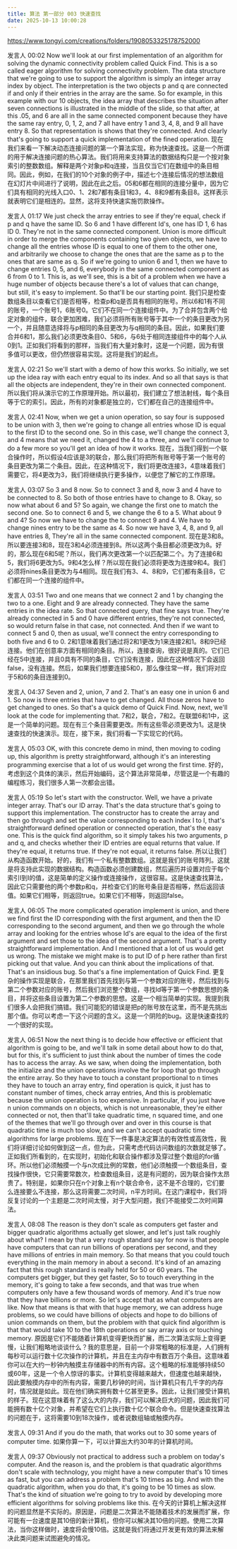 ```yaml
---
title: 算法 第一部分 003 快速查找
date: 2025-10-13 10:00:28
---
```


https://www.tongyi.com/creations/folders/1908053325178752000


发言人   00:02
Now we'll look at our first implementation of an algorithm for solving the dynamic connectivity problem called Quick Find. This is a so called eager algorithm for solving connectivity problem. The data structure that we're going to use to support the algorithm is simply an integer array index by object. The interpretation is the two objects p and q are connected if and only if their entries in the array are the same. So for example, in this example with our 10 objects, the idea array that describes the situation after seven connections is illustrated in the middle of the slide, so that after, at this .05, and 6 are all in the same connected component because they have the same ray entry, 0, 1, 2, and 7 all have entry 1 and 3, 4, 8, and 9 all have entry 8. So that representation is shows that they're connected. And clearly that's going to support a quick implementation of the fined operation. 
现在我们来看一下解决动态连接问题的第一个算法实现，称为快速查找。这是一个所谓的用于解决连接问题的热心算法。我们将用来支持算法的数据结构只是一个按对象索引的整数数组。解释是两个对象p和q连接，当且仅当它们在数组中的条目相同。因此，例如，在我们的10个对象的例子中，描述七个连接后情况的想法数组在幻灯片中间进行了说明，因此在此之后。05和6都在相同的连接分量中，因为它们具有相同的光线入口0、1、2和7都有条目1和3，4、8和9都有条目8。这样表示就表明它们是相连的。显然，这将支持快速实施罚款操作。

发言人   01:17
We just check the array entries to see if they're equal, check if p and q have the same ID. So 6 and 1 have different Id's, one has ID 1, 6 has ID 0. They're not in the same connected component. Union is more difficult in order to merge the components containing two given objects, we have to change all the entries whose ID is equal to one of them to the other one, and arbitrarily we choose to change the ones that are the same as p to the ones that are same as q. So if we're going to union 6 and 1, then we have to change entries 0, 5, and 6, everybody in the same connected component as 6 from 0 to 1. This is, as we'll see, this is a bit of a problem when we have a huge number of objects because there's a lot of values that can change, but still, it's easy to implement. So that'll be our starting point. 
我们只是检查数组条目以查看它们是否相等，检查p和q是否具有相同的账号。所以6和1有不同的账号，一个账号1，6账号0。它们不在同一个连接组件中。为了合并包含两个给定对象的组件，联合更加困难，我们必须将所有账号等于其中一个的条目更改为另一个，并且随意选择将与p相同的条目更改为与q相同的条目。因此，如果我们要合并6和1，那么我们必须更改条目0、5和6，与6处于相同连接组件中的每个人从0到1。正如我们将看到的那样，当我们有大量对象时，这是一个问题，因为有很多值可以更改，但仍然很容易实现。这将是我们的起点。

发言人   02:21
So we'll start with a demo of how this works. So initially, we set up the idea ray with each entry equal to its index. And so all that says is that all the objects are independent, they're in their own connected component. 
所以我们将从演示它的工作原理开始。所以最初，我们建立了想法射线，每个条目等于它的索引。因此，所有的对象都是独立的，它们都在自己的连接组件中。

发言人   02:41
Now, when we get a union operation, so say four is supposed to be union with 3, then we're going to change all entries whose ID is equal to the first ID to the second one. So in this case, we'll change the connect 3, and 4 means that we need it, changed the 4 to a three, and we'll continue to do a few more so you'll get an idea of how it works. 
现在，当我们得到一个联合操作时，所以假设4应该是3的联合，那么我们将把所有账号等于第一个账号的条目更改为第二个条目。因此，在这种情况下，我们将更改连接3，4意味着我们需要它，将4更改为3，我们将继续执行更多操作，以便您了解它的工作原理。

发言人   03:07
So 3 and 8 now. So to connect 3 and 8, now 3 and 4 have to be connected to 8. So both of those entries have to change to 8. Okay, so now what about 6 and 5? So again, we change the first one to match the second one. So to connect 6 and 5, we change the 6 to a 5. What about 9 and 4? So now we have to change the to connect 9 and 4. We have to change nines entry to be the same as 4. So now we have 3, 4, 8, and 9, all have entries 8, They're all in the same connected component. 
现在是3和8。所以要连接3和8，现在3和4必须连接到8。所以这两个条目都必须更改为8。好的，那么现在6和5呢？所以，我们再次更改第一个以匹配第二个。为了连接6和5，我们将6更改为5。9和4怎么样？所以现在我们必须将更改为连接9和4。我们必须将nines条目更改为与4相同。现在我们有3、4、8和9，它们都有条目8，它们都在同一个连接的组件中。

发言人   03:51
Two and one means that we connect 2 and 1 by changing the two to a one. Eight and 9 are already connected. They have the same entries in the idea rate. So that connected query, that fine says true. They're already connected in 5 and 0 have different entries, they're not connected, so would return false in that case, not connected. And then if we want to connect 5 and 0, then as usual, we'll connect the entry corresponding to both five and 6 to 0. 
2和1意味着我们通过将2和1更改为1来连接2和1。8和9已经连接。他们在创意率方面有相同的条目。所以，连接查询，很好说是真的。它们已经在5中连接，并且0具有不同的条目，它们没有连接，因此在这种情况下会返回false，没有连接。然后，如果我们想要连接5和0，那么像往常一样，我们将对应于5和6的条目连接到0。

发言人   04:37
Seven and 2, union, 7 and 2. That's an easy one in union 6 and 1. So now is three entries that have to get changed. All those zeros have to get changed to ones. So that's a quick demo of Quick Find. Now, next, we'll look at the code for implementing that. 
7和2，联合，7和2。在联盟6和1中，这是一个简单的问题。现在有三个条目需要更改。所有这些零必须更改为1。这是快速查找的快速演示。现在，接下来，我们将看一下实现它的代码。

发言人   05:03
OK, with this concrete demo in mind, then moving to coding up, this algorithm is pretty straightforward, although it's an interesting programming exercise that a lot of us would get wrong the first time. 
好的，考虑到这个具体的演示，然后开始编码，这个算法非常简单，尽管这是一个有趣的编程练习，我们很多人第一次都会出错。

发言人   05:19
So let's start with the constructor. Well, we have a private integer array. That's our ID array. That's the data structure that's going to support this implementation. The constructor has to create the array and then go through and set the value corresponding to each index I to I, that's straightforward defined operation or connected operation, that's the easy one. This is the quick find algorithm, so it simply takes his two arguments, p and q, and checks whether their ID entries are equal returns that value. If they're equal, it returns true. If they're not equal, it returns false. 
所以让我们从构造函数开始。好的，我们有一个私有整数数组。这就是我们的账号阵列。这就是将支持此实现的数据结构。构造函数必须创建数组，然后遍历并设置对应于每个索引I到I的值，这是简单的定义操作或连接操作，这很容易。这是快速查找算法，因此它只需要他的两个参数p和q，并检查它们的账号条目是否相等，然后返回该值。如果它们相等，则返回true。如果它们不相等，则返回false。

发言人   06:05
The more complicated operation implement is union, and there we find first the ID corresponding with the first argument, and then the ID corresponding to the second argument, and then we go through the whole array and looking for the entries whose Id's are equal to the idea of the first argument and set those to the idea of the second argument. That's a pretty straightforward implementation. And I mentioned that a lot of us would get us wrong. The mistake we might make is to put ID of p here rather than first picking out that value. And you can think about the implications of that. That's an insidious bug. So that's a fine implementation of Quick Find. 
更复杂的操作实现是联合，在那里我们首先找到与第一个参数对应的账号，然后找到与第二个参数对应的账号，然后我们浏览整个数组，寻找Id等于第一个参数思想的条目，并将这些条目设置为第二个参数的思想。这是一个相当简单的实现。我提到我们很多人会把我们搞错。我们可能犯的错误是把p的账号放在这里，而不是先挑出那个值。你可以考虑一下这个问题的含义。这是一个阴险的bug。这是快速查找的一个很好的实现。

发言人   06:51
Now the next thing is to decide how effective or efficient that algorithm is going to be, and we'll talk in some detail about how to do that, but for this, it's sufficient to just think about the number of times the code has to access the array. As we saw, when doing the implementation, both the initialize and the union operations involve the for loop that go through the entire array. So they have to touch a constant proportional to n times they have to touch an array entry, find operation is quick, it just has to constant number of times, check array entries, And this is problematic because the union operation is too expensive. In particular, if you just have n union commands on n objects, which is not unreasonable, they're either connected or not, then that'll take quadratic time, n squared time, and one of the themes that we'll go through over and over in this course is that quadratic time is much too slow, and we can't accept quadratic time algorithms for large problems. 
现在下一件事是决定算法的有效性或高效性，我们将详细讨论如何做到这一点，但为此，只需考虑代码访问数组的次数就足够了。正如我们所看到的，在实现时，初始化和联合操作都涉及穿过整个数组的for循环。所以他们必须触摸一个与n次成比例的常数，他们必须触摸一个数组条目，查找操作很快，它只需要常数次，检查数组条目，这是有问题的，因为联合操作太昂贵了。特别是，如果你只在n个对象上有n个联合命令，这不是不合理的，它们要么连接要么不连接，那么这将需要二次时间，n平方时间。在这门课程中，我们将反复讨论的一个主题是二次时间太慢，对于大型问题，我们不能接受二次时间算法。

发言人   08:08
The reason is they don't scale as computers get faster and bigger quadratic algorithms actually get slower, and let's just talk roughly about what? I mean by that a very rough standard say for now is that people have computers that can run billions of operations per second, and they have millions of entries in main memory. So that means that you could touch everything in the main memory in about a second. It's kind of an amazing fact that this rough standard is really held for 50 or 60 years. The computers get bigger, but they get faster, So to touch everything in the memory, it's going to take a few seconds, and that was true when computers only have a few thousand words of memory. And it's true now that they have billions or more. So let's accept that as what computers are like. Now that means is that with that huge memory, we can address huge problems, so we could have billions of objects and hope to do billions of union commands on them, but the problem with that quick find algorithm is that that would take 10 to the 18th operations or say array axis or touching memory. 
原因是它们不能随着计算机变得更快而扩展，而二次算法实际上变得更慢，让我们粗略地谈谈什么？我的意思是，目前一个非常粗略的标准是，人们拥有每秒可以运行数十亿次操作的计算机，并且在主内存中有数百万个条目。这意味着你可以在大约一秒钟内触摸主存储器中的所有内容。这个粗略的标准能够持续50或60年，这是一个令人惊讶的事实。计算机变得越来越大，但速度也越来越快，因此要触摸内存中的所有内容，需要几秒钟的时间，当计算机只有几千字的内存时，情况就是如此。现在他们确实拥有数十亿甚至更多。因此，让我们接受计算机的样子。现在这意味着有了这么大的内存，我们可以解决巨大的问题，因此我们可能拥有数十亿个对象，并希望在它们上执行数十亿个联合命令。但是快速查找算法的问题在于，这将需要10到18次操作，或者说数组轴或触摸内存。

发言人   09:31
And if you do the math, that works out to 30 some years of computer time. 
如果你算一下，可以计算出大约30年的计算机时间。

发言人   09:37
Obviously not practical to address such a problem on today's computer. And the reason is, and the problem is that quadratic algorithms don't scale with technology, you might have a new computer that's 10 times as fast, but you can address a problem that's 10 times as big. And with the quadratic algorithm, when you do that, it's going to be 10 times as slow. That's the kind of situation we're going to try to avoid by developing more efficient algorithms for solving problems like this. 
在今天的计算机上解决这样的问题显然是不实际的。原因是，问题是二次算法不能随着技术的发展而扩展，你可能有一台速度是其10倍的新计算机，但你可以解决其10倍的问题。使用二次算法，当你这样做时，速度将会慢10倍。这就是我们将通过开发更有效的算法来解决此类问题来试图避免的情况。
